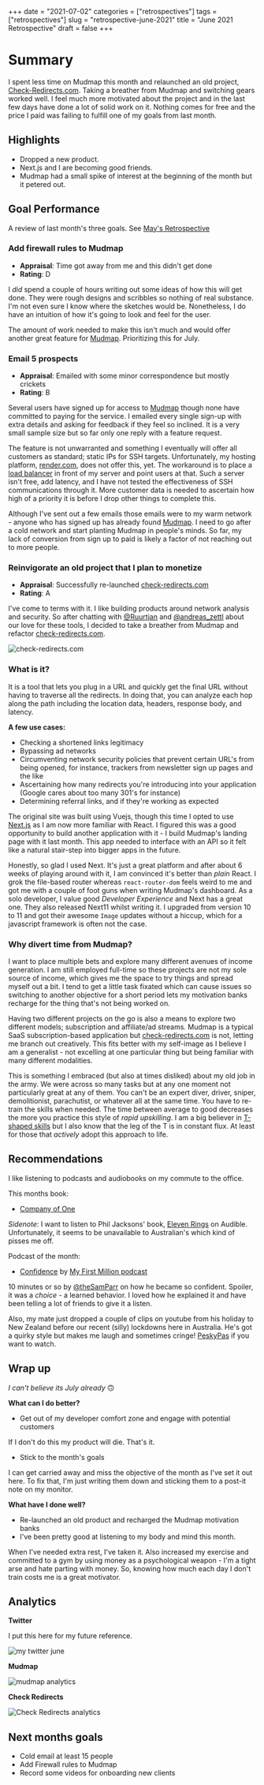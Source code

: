 +++
date = "2021-07-02"
categories = ["retrospectives"]
tags = ["retrospectives"]
slug = "retrospective-june-2021"
title = "June 2021 Retrospective"
draft = false
+++

# Summary

I spent less time on Mudmap this month and relaunched an old project, [Check-Redirects.com][cr.com]. Taking a breather from Mudmap and switching gears worked well. I feel much more motivated about the project and in the last few days have done a lot of solid work on it. Nothing comes for free and the price I paid was failing to fulfill one of my goals from last month.

## Highlights

- Dropped a new product.
- Next.js and I are becoming good friends.
- Mudmap had a small spike of interest at the beginning of the month but it petered out.

## Goal Performance

A review of last month's three goals. See [May's Retrospective][old-retro]

[old-retro]: https://danielms.site/retrospectives/2021/retrospective-may-2021/

### Add firewall rules to Mudmap

- **Appraisal**: Time got away from me and this didn't get done
- **Rating**: D

I *did* spend a couple of hours writing out some ideas of how this will get done. They were rough designs and scribbles so nothing of real substance. I'm not even sure I know where the sketches would be. Nonetheless, I do have an intuition of how it's going to look and feel for the user.

The amount of work needed to make this isn't much and would offer another great feature for [Mudmap]. Prioritizing this for July.


### Email 5 prospects

- **Appraisal**: Emailed with some minor correspondence but mostly crickets
- **Rating**: B

Several users have signed up for access to [Mudmap] though none have committed to paying for the service. I emailed every single sign-up with extra details and asking for feedback if they feel so inclined. It is a very small sample size but so far only one reply with a feature request. 

The feature is not unwarranted and something I eventually will offer all customers as standard; static IPs for SSH targets. Unfortunately, my hosting platform, [render.com](https://render.com), does not offer this, yet. The workaround is to place a [load balancer](https://www.quotaguard.com/) in front of my server and point users at that. Such a server isn't free, add latency, and I have not tested the effectiveness of SSH communications through it. More customer data is needed to ascertain how high of a priority it is before I drop other things to complete this.

Although I've sent out a few emails those emails were to my warm network - anyone who has signed up has already found [Mudmap]. I need to go after a cold network and start planting Mudmap in people's minds. So far, my lack of conversion from sign up to paid is likely a factor of not reaching out to more people.


### Reinvigorate an old project that I plan to monetize 

- **Appraisal**: Successfully re-launched [check-redirects.com][cr.com]
- **Rating**: A

I've come to terms with it. I like building products around network analysis and security. So after chatting with [@Ruurtjan](https://twitter.com/Ruurtjan) and
[@andreas_zettl](https://twitter.com/andreas_zettl) about our love for these tools, I decided to take a breather from Mudmap and refactor [check-redirects.com][cr.com].

![check-redirects.com](cr.com-screen.png "Check Redirects new landing page")

### What is it?

It is a tool that lets you plug in a URL and quickly get the final URL without having to traverse all the redirects. In doing that, you can analyze each hop along the path including the location data, headers, response body, and latency. 

**A few use cases:**

- Checking a shortened links legitimacy
- Bypassing ad networks
- Circumventing network security policies that prevent certain URL's from being opened, for instance, trackers from newsletter sign up pages and the like
- Ascertaining how many redirects you're introducing into your application (Google cares about too many 301's for instance)
- Determining referral links, and if they're working as expected

The original site was built using Vuejs, though this time I opted to use [Next.js](https://nextjs.com?ref=danielms.site) as I am now more familiar with React. I figured this was a good opportunity to build another application with it - I build Mudmap's landing page with it last month. This app needed to interface with an API so it felt like a natural stair-step into bigger apps in the future.

Honestly, so glad I used Next. It's just a great platform and after about 6 weeks of playing around with it, I am convinced it's better than *plain* React. I grok the file-based router whereas `react-router-dom` feels weird to me and got me with a couple of foot guns when writing Mudmap's dashboard. As a solo developer, I value good *Developer Experience* and Next has a great one. They also released Next11 whilst writing it. I upgraded from version 10 to 11 and got their awesome `Image` updates without a hiccup, which for a javascript framework is often not the case.

### Why divert time from Mudmap?

I want to place multiple bets and explore many different avenues of income generation. I am still employed full-time so these projects are not my sole source of income, which gives me the space to try things and spread myself out a bit. I tend to get a little task fixated which can cause issues so switching to another objective for a short period lets my motivation banks recharge for the thing that's not being worked on. 

Having two different projects on the go is also a means to explore two different models; subscription and affiliate/ad streams. Mudmap is a typical SaaS subscription-based application but [check-redirects.com][cr.com] is not, letting me branch out creatively. This fits better with my self-image as I believe I am a generalist - not excelling at one particular thing but being familiar with many different modalities. 

This is something I embraced (but also at times disliked) about my old job in the army. We were across so many tasks but at any one moment not particularly great at any of them. You can't be an expert diver, driver, sniper, demolitionist, parachutist, or whatever all at the same time. You have to re-train the skills when needed. The time between average to good decreases the more you practice this style of *rapid upskilling*. I am a big believer in [T-shaped skills][t] but I also know that the leg of the T is in constant flux. At least for those that *actively* adopt this approach to life.

## Recommendations

I like listening to podcasts and audiobooks on my commute to the office.

This months book:

- [Company of One][coo]


*Sidenote*: I want to listen to Phil Jacksons' book, [Eleven Rings][11rings] on Audible. Unfortunately, it seems to be unavailable to Australian's which kind of pisses me off. 

Podcast of the month:

- [Confidence] by [My First Million podcast][mfm]

10 minutes or so by [@theSamParr](https://twitter.com/theSamParr) on how he became so confident. Spoiler, it was a *choice* - a learned behavior. I loved how he explained it and have been telling a lot of friends to give it a listen.

Also, my mate just dropped a couple of clips on youtube from his holiday to New Zealand before our recent (silly) lockdowns here in Australia. He's got a quirky style but makes me laugh and sometimes cringe! [PeskyPas] if you want to watch.

## Wrap up

*I can't believe its July already* 🙃

**What can I do better?**

- Get out of my developer comfort zone and engage with potential customers

If I don't do this my product will die. That's it. 

- Stick to the month's goals

I can get carried away and miss the objective of the month as I've set it out here. To fix that, I'm just writing them down and sticking them to a post-it note on my monitor.

**What have I done well?**

- Re-launched an old product and recharged the Mudmap motivation banks
- I've been pretty good at listening to my body and mind this month. 

When I've needed extra rest, I've taken it. Also increased my exercise and committed to a gym by using money as a psychological weapon - I'm a tight arse and hate parting with money. So, knowing how much each day I don't train costs me is a great motivator.

## Analytics

**Twitter**

I put this here for my future reference.

![my twitter june](twit-june-2021.png "Daniel Michaels twitter analytics for June 2021")

**Mudmap**

![mudmap analytics](mm-june-pstats.png "Mudmap's plausible stats for June 2021")

**Check Redirects**

![Check Redirects analytics](cr-june-pstats.png "Check Redirects' plausible stats for June 2021")


## Next months goals

- Cold email at least 15 people
- Add Firewall rules to Mudmap
- Record some videos for onboarding new clients

[mudmap]: https://mudmap.io/?utm_campaign=retro&utm_source=danielms&utm_medium=blog
[cr.com]: https://www.check-redirects.com/?utm_medium=social&utm_source=danielms&utm_campaign=retro-june-2021
[t]: https://en.wikipedia.org/wiki/T-shaped_skills
[confidence]: https://podcasts.apple.com/us/podcast/mfm-mini-the-way-to-be-confident/id1469759170?i=1000525326147
[coo]: https://www.amazon.com.au/Company-One-Staying-Small-Business/dp/1328972356
[mfm]: https://podcasts.apple.com/us/podcast/my-first-million/id1469759170
[11rings]: https://www.amazon.com.au/Eleven-Rings-Success-Phil-Jackson/dp/0143125346
[peskypas]: https://www.youtube.com/watch?v=k0iBaniEHX0&ab_channel=PeskyPas